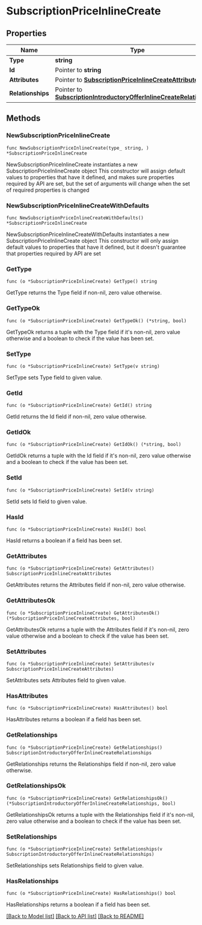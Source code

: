 # SubscriptionPriceInlineCreate

## Properties

Name | Type | Description | Notes
------------ | ------------- | ------------- | -------------
**Type** | **string** |  | 
**Id** | Pointer to **string** |  | [optional] 
**Attributes** | Pointer to [**SubscriptionPriceInlineCreateAttributes**](SubscriptionPriceInlineCreateAttributes.md) |  | [optional] 
**Relationships** | Pointer to [**SubscriptionIntroductoryOfferInlineCreateRelationships**](SubscriptionIntroductoryOfferInlineCreateRelationships.md) |  | [optional] 

## Methods

### NewSubscriptionPriceInlineCreate

`func NewSubscriptionPriceInlineCreate(type_ string, ) *SubscriptionPriceInlineCreate`

NewSubscriptionPriceInlineCreate instantiates a new SubscriptionPriceInlineCreate object
This constructor will assign default values to properties that have it defined,
and makes sure properties required by API are set, but the set of arguments
will change when the set of required properties is changed

### NewSubscriptionPriceInlineCreateWithDefaults

`func NewSubscriptionPriceInlineCreateWithDefaults() *SubscriptionPriceInlineCreate`

NewSubscriptionPriceInlineCreateWithDefaults instantiates a new SubscriptionPriceInlineCreate object
This constructor will only assign default values to properties that have it defined,
but it doesn't guarantee that properties required by API are set

### GetType

`func (o *SubscriptionPriceInlineCreate) GetType() string`

GetType returns the Type field if non-nil, zero value otherwise.

### GetTypeOk

`func (o *SubscriptionPriceInlineCreate) GetTypeOk() (*string, bool)`

GetTypeOk returns a tuple with the Type field if it's non-nil, zero value otherwise
and a boolean to check if the value has been set.

### SetType

`func (o *SubscriptionPriceInlineCreate) SetType(v string)`

SetType sets Type field to given value.


### GetId

`func (o *SubscriptionPriceInlineCreate) GetId() string`

GetId returns the Id field if non-nil, zero value otherwise.

### GetIdOk

`func (o *SubscriptionPriceInlineCreate) GetIdOk() (*string, bool)`

GetIdOk returns a tuple with the Id field if it's non-nil, zero value otherwise
and a boolean to check if the value has been set.

### SetId

`func (o *SubscriptionPriceInlineCreate) SetId(v string)`

SetId sets Id field to given value.

### HasId

`func (o *SubscriptionPriceInlineCreate) HasId() bool`

HasId returns a boolean if a field has been set.

### GetAttributes

`func (o *SubscriptionPriceInlineCreate) GetAttributes() SubscriptionPriceInlineCreateAttributes`

GetAttributes returns the Attributes field if non-nil, zero value otherwise.

### GetAttributesOk

`func (o *SubscriptionPriceInlineCreate) GetAttributesOk() (*SubscriptionPriceInlineCreateAttributes, bool)`

GetAttributesOk returns a tuple with the Attributes field if it's non-nil, zero value otherwise
and a boolean to check if the value has been set.

### SetAttributes

`func (o *SubscriptionPriceInlineCreate) SetAttributes(v SubscriptionPriceInlineCreateAttributes)`

SetAttributes sets Attributes field to given value.

### HasAttributes

`func (o *SubscriptionPriceInlineCreate) HasAttributes() bool`

HasAttributes returns a boolean if a field has been set.

### GetRelationships

`func (o *SubscriptionPriceInlineCreate) GetRelationships() SubscriptionIntroductoryOfferInlineCreateRelationships`

GetRelationships returns the Relationships field if non-nil, zero value otherwise.

### GetRelationshipsOk

`func (o *SubscriptionPriceInlineCreate) GetRelationshipsOk() (*SubscriptionIntroductoryOfferInlineCreateRelationships, bool)`

GetRelationshipsOk returns a tuple with the Relationships field if it's non-nil, zero value otherwise
and a boolean to check if the value has been set.

### SetRelationships

`func (o *SubscriptionPriceInlineCreate) SetRelationships(v SubscriptionIntroductoryOfferInlineCreateRelationships)`

SetRelationships sets Relationships field to given value.

### HasRelationships

`func (o *SubscriptionPriceInlineCreate) HasRelationships() bool`

HasRelationships returns a boolean if a field has been set.


[[Back to Model list]](../README.md#documentation-for-models) [[Back to API list]](../README.md#documentation-for-api-endpoints) [[Back to README]](../README.md)


